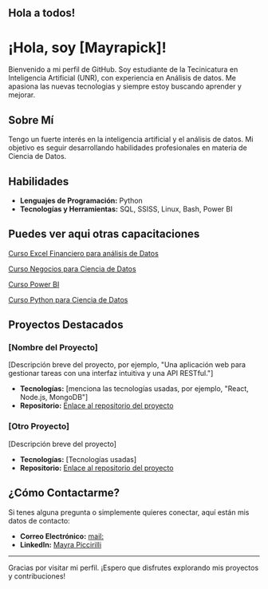 ## Hola a todos!

# ¡Hola, soy [Mayrapick]!

Bienvenido a mi perfil de GitHub. Soy estudiante de la Tecinicatura en Inteligencia Artificial (UNR), con experiencia en Análisis de datos. Me apasiona las nuevas tecnologias y siempre estoy buscando aprender y mejorar.

## Sobre Mí
 Tengo un fuerte interés en la inteligencia artificial y el análisis de datos. Mi objetivo es seguir desarrollando habilidades profesionales en materia de Ciencia de Datos.

## Habilidades

- **Lenguajes de Programación:**  Python
- **Tecnologías y Herramientas:** SQL, SSISS, Linux, Bash, Power BI

## Puedes ver aqui otras capacitaciones

[Curso Excel Financiero para análisis de Datos](./capacitaciones/diploma-excel-financiero.pdf)

[Curso Negocios para Ciencia de Datos](./capacitaciones/negocios_data_science.pdf)

[Curso Power BI](./capacitaciones/power_BI.pdf)

[Curso Python para Ciencia de Datos](./capacitaciones/python_para_ciencia_datos.pdf)




## Proyectos Destacados

### [Nombre del Proyecto]
[Descripción breve del proyecto, por ejemplo, "Una aplicación web para gestionar tareas con una interfaz intuitiva y una API RESTful."]

- **Tecnologías:** [menciona las tecnologías usadas, por ejemplo, "React, Node.js, MongoDB"]
- **Repositorio:** [Enlace al repositorio del proyecto](enlace)

### [Otro Proyecto]
[Descripción breve del proyecto]

- **Tecnologías:** [Tecnologías usadas]
- **Repositorio:** [Enlace al repositorio del proyecto](enlace)

## ¿Cómo Contactarme?

Si tenes alguna pregunta o simplemente quieres conectar, aquí están mis datos de contacto:

- **Correo Electrónico:** [mail: ](mayrapiccirilli@gmail.com)
- **LinkedIn:** [Mayra Piccirilli](www.linkedin.com/in/mayrapiccirilli)

---

Gracias por visitar mi perfil. ¡Espero que disfrutes explorando mis proyectos y contribuciones!
